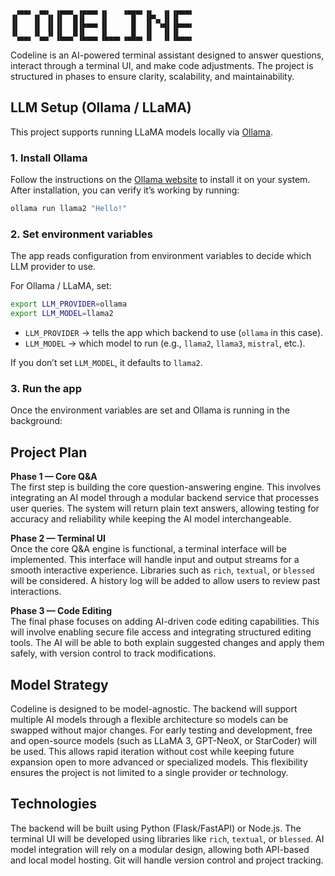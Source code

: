 ```
 ▗▄▄▖ ▗▄▖ ▗▄▄▄ ▗▄▄▄▖▗▖   ▗▄▄▄▖▗▖  ▗▖▗▄▄▄▖
▐▌   ▐▌ ▐▌▐▌  █▐▌   ▐▌     █  ▐▛▚▖▐▌▐▌   
▐▌   ▐▌ ▐▌▐▌  █▐▛▀▀▘▐▌     █  ▐▌ ▝▜▌▐▛▀▀▘
▝▚▄▄▖▝▚▄▞▘▐▙▄▄▀▐▙▄▄▖▐▙▄▄▖▗▄█▄▖▐▌  ▐▌▐▙▄▄▖

```

Codeline is an AI-powered terminal assistant designed to answer questions, interact through a terminal UI, and make code adjustments. The project is structured in phases to ensure clarity, scalability, and maintainability.

## LLM Setup (Ollama / LLaMA)

This project supports running LLaMA models locally via [Ollama](https://ollama.ai).

### 1. Install Ollama
Follow the instructions on the [Ollama website](https://ollama.ai/download) to install it on your system.  
After installation, you can verify it’s working by running:

```bash
ollama run llama2 "Hello!"
```

### 2. Set environment variables
The app reads configuration from environment variables to decide which LLM provider to use.

For Ollama / LLaMA, set:

```bash
export LLM_PROVIDER=ollama
export LLM_MODEL=llama2
```

- `LLM_PROVIDER` → tells the app which backend to use (`ollama` in this case).  
- `LLM_MODEL` → which model to run (e.g., `llama2`, `llama3`, `mistral`, etc.).  

If you don’t set `LLM_MODEL`, it defaults to `llama2`.

### 3. Run the app
Once the environment variables are set and Ollama is running in the background:

## Project Plan

**Phase 1 — Core Q&A**  
The first step is building the core question-answering engine. This involves integrating an AI model through a modular backend service that processes user queries. The system will return plain text answers, allowing testing for accuracy and reliability while keeping the AI model interchangeable.

**Phase 2 — Terminal UI**  
Once the core Q&A engine is functional, a terminal interface will be implemented. This interface will handle input and output streams for a smooth interactive experience. Libraries such as `rich`, `textual`, or `blessed` will be considered. A history log will be added to allow users to review past interactions.

**Phase 3 — Code Editing**  
The final phase focuses on adding AI-driven code editing capabilities. This will involve enabling secure file access and integrating structured editing tools. The AI will be able to both explain suggested changes and apply them safely, with version control to track modifications.

## Model Strategy

Codeline is designed to be model-agnostic. The backend will support multiple AI models through a flexible architecture so models can be swapped without major changes. For early testing and development, free and open-source models (such as LLaMA 3, GPT-NeoX, or StarCoder) will be used. This allows rapid iteration without cost while keeping future expansion open to more advanced or specialized models. This flexibility ensures the project is not limited to a single provider or technology.

## Technologies

The backend will be built using Python (Flask/FastAPI) or Node.js. The terminal UI will be developed using libraries like `rich`, `textual`, or `blessed`. AI model integration will rely on a modular design, allowing both API-based and local model hosting. Git will handle version control and project tracking.

